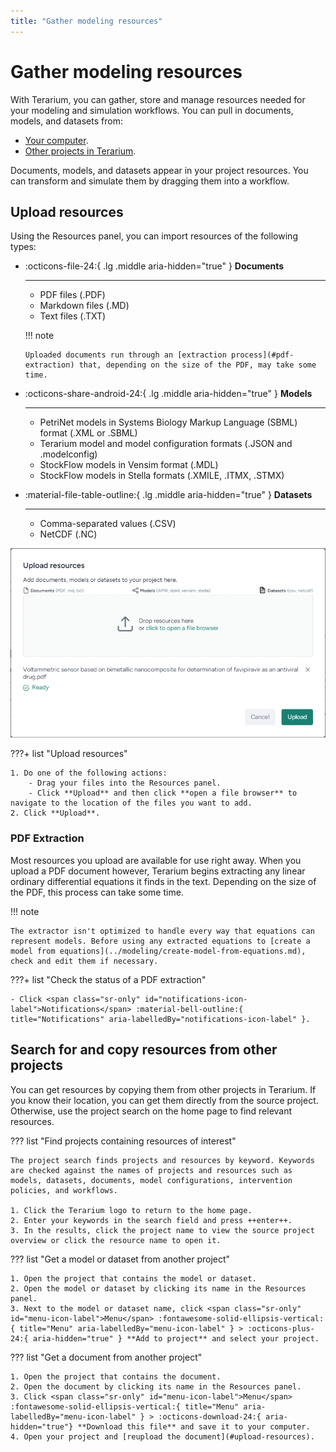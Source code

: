 ```yaml
---
title: "Gather modeling resources"
---
```


# Gather modeling resources

With Terarium, you can gather, store and manage resources needed for your modeling and simulation workflows. You can pull in documents, models, and datasets from: 

- [Your computer](#upload-resources).
- [Other projects in Terarium](#search-for-and-copy-resources-from-other-projects).

Documents, models, and datasets appear in your project resources. You can transform and simulate them by dragging them into a workflow.

## Upload resources

Using the Resources panel, you can import resources of the following types:

<div class="grid cards" markdown>

-   :octicons-file-24:{ .lg .middle aria-hidden="true" } __Documents__

    ---

    - PDF files (.PDF)
    - Markdown files (.MD)
    - Text files (.TXT)
    
    !!! note

        Uploaded documents run through an [extraction process](#pdf-extraction) that, depending on the size of the PDF, may take some time.  

-   :octicons-share-android-24:{ .lg .middle aria-hidden="true" } __Models__

    ---

    - PetriNet models in Systems Biology Markup Language (SBML) format (.XML or .SBML)
    - Terarium model and model configuration formats (.JSON and .modelconfig)
    - StockFlow models in Vensim format (.MDL)
    - StockFlow models in Stella formats (.XMILE, .ITMX, .STMX)

-   :material-file-table-outline:{ .lg .middle aria-hidden="true" } __Datasets__

    ---

    - Comma-separated values (.CSV)
    - NetCDF (.NC)

</div>

![Upload dialog configured to upload and extract metadata from a scientific paper on COVID-19](../img/resources/upload.png)

???+ list "Upload resources"

    1. Do one of the following actions:
        - Drag your files into the Resources panel.
        - Click **Upload** and then click **open a file browser** to navigate to the location of the files you want to add.
    2. Click **Upload**.

### PDF Extraction

Most resources you upload are available for use right away. When you upload a PDF document however, Terarium begins extracting any linear ordinary differential equations it finds in the text. Depending on the size of the PDF, this process can take some time.

!!! note

    The extractor isn't optimized to handle every way that equations can represent models. Before using any extracted equations to [create a model from equations](../modeling/create-model-from-equations.md), check and edit them if necessary.

???+ list "Check the status of a PDF extraction"

    - Click <span class="sr-only" id="notifications-icon-label">Notifications</span> :material-bell-outline:{ title="Notifications" aria-labelledBy="notifications-icon-label" }.

## Search for and copy resources from other projects

You can get resources by copying them from other projects in Terarium. If you know their location, you can get them directly from the source project. Otherwise, use the project search on the home page to find relevant resources.

??? list "Find projects containing resources of interest"

    The project search finds projects and resources by keyword. Keywords are checked against the names of projects and resources such as models, datasets, documents, model configurations, intervention policies, and workflows.

    1. Click the Terarium logo to return to the home page.
    2. Enter your keywords in the search field and press ++enter++.
    3. In the results, click the project name to view the source project overview or click the resource name to open it.

??? list "Get a model or dataset from another project"

    1. Open the project that contains the model or dataset.
    2. Open the model or dataset by clicking its name in the Resources panel.
    3. Next to the model or dataset name, click <span class="sr-only" id="menu-icon-label">Menu</span> :fontawesome-solid-ellipsis-vertical:{ title="Menu" aria-labelledBy="menu-icon-label" } > :octicons-plus-24:{ aria-hidden="true" } **Add to project** and select your project.

??? list "Get a document from another project"

    1. Open the project that contains the document.
    2. Open the document by clicking its name in the Resources panel.
    3. Click <span class="sr-only" id="menu-icon-label">Menu</span> :fontawesome-solid-ellipsis-vertical:{ title="Menu" aria-labelledBy="menu-icon-label" } > :octicons-download-24:{ aria-hidden="true"} **Download this file** and save it to your computer.
    4. Open your project and [reupload the document](#upload-resources).